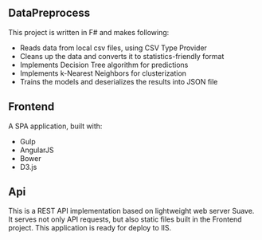 ## DataPreprocess
This project is written in F# and makes following:

* Reads data from local csv files, using CSV Type Provider
* Cleans up the data and converts it to statistics-friendly format
* Implements Decision Tree algorithm for predictions
* Implements k-Nearest Neighbors for clusterization
* Trains the models and deserializes the results into JSON file

## Frontend
A SPA application, built with:

* Gulp
* AngularJS
* Bower
* D3.js

## Api
This is a REST API implementation based on lightweight web server Suave. It serves not only API requests, but also static files built in the Frontend project. This application is ready for deploy to IIS.